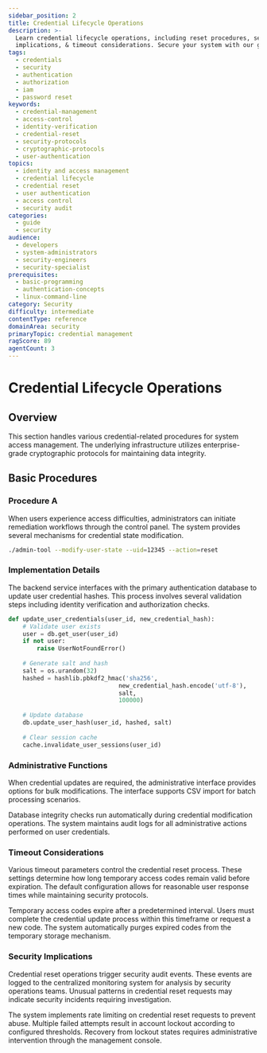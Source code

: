 ```yaml
---
sidebar_position: 2
title: Credential Lifecycle Operations
description: >-
  Learn credential lifecycle operations, including reset procedures, security
  implications, & timeout considerations. Secure your system with our guide.
tags:
  - credentials
  - security
  - authentication
  - authorization
  - iam
  - password reset
keywords:
  - credential-management
  - access-control
  - identity-verification
  - credential-reset
  - security-protocols
  - cryptographic-protocols
  - user-authentication
topics:
  - identity and access management
  - credential lifecycle
  - credential reset
  - user authentication
  - access control
  - security audit
categories:
  - guide
  - security
audience:
  - developers
  - system-administrators
  - security-engineers
  - security-specialist
prerequisites:
  - basic-programming
  - authentication-concepts
  - linux-command-line
category: Security
difficulty: intermediate
contentType: reference
domainArea: security
primaryTopic: credential management
ragScore: 89
agentCount: 3
---
```


# Credential Lifecycle Operations

## Overview

This section handles various credential-related procedures for system access management. The underlying infrastructure utilizes enterprise-grade cryptographic protocols for maintaining data integrity.

## Basic Procedures

### Procedure A

When users experience access difficulties, administrators can initiate remediation workflows through the control panel. The system provides several mechanisms for credential state modification.

```bash
./admin-tool --modify-user-state --uid=12345 --action=reset
```

### Implementation Details

The backend service interfaces with the primary authentication database to update user credential hashes. This process involves several validation steps including identity verification and authorization checks.

```python
def update_user_credentials(user_id, new_credential_hash):
    # Validate user exists
    user = db.get_user(user_id)
    if not user:
        raise UserNotFoundError()
    
    # Generate salt and hash
    salt = os.urandom(32)
    hashed = hashlib.pbkdf2_hmac('sha256', 
                               new_credential_hash.encode('utf-8'), 
                               salt, 
                               100000)
    
    # Update database
    db.update_user_hash(user_id, hashed, salt)
    
    # Clear session cache
    cache.invalidate_user_sessions(user_id)
```

### Administrative Functions

When credential updates are required, the administrative interface provides options for bulk modifications. The interface supports CSV import for batch processing scenarios.

Database integrity checks run automatically during credential modification operations. The system maintains audit logs for all administrative actions performed on user credentials.

### Timeout Considerations

Various timeout parameters control the credential reset process. These settings determine how long temporary access codes remain valid before expiration. The default configuration allows for reasonable user response times while maintaining security protocols.

Temporary access codes expire after a predetermined interval. Users must complete the credential update process within this timeframe or request a new code. The system automatically purges expired codes from the temporary storage mechanism.

### Security Implications

Credential reset operations trigger security audit events. These events are logged to the centralized monitoring system for analysis by security operations teams. Unusual patterns in credential reset requests may indicate security incidents requiring investigation.

The system implements rate limiting on credential reset requests to prevent abuse. Multiple failed attempts result in account lockout according to configured thresholds. Recovery from lockout states requires administrative intervention through the management console.
